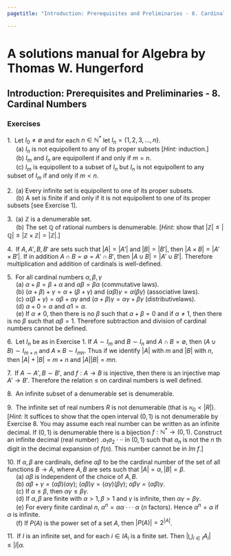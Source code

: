 ```yaml
---
pagetitle: "Introduction: Prerequisites and Preliminaries - 8. Cardinal Numbers"

---
```


# A solutions manual for Algebra by Thomas W. Hungerford
## Introduction: Prerequisites and Preliminaries - 8. Cardinal Numbers
### Exercises

1\.$\;$ Let $I_0 \ne \emptyset$ and for each $n ∈ \mathbb{N}^*$
let $I_n = \{1,2,3,...,n\}$.
<br />$\quad$
(a) $I_n$ is not equipollent to any of its proper subsets [*Hint:* induction.]
<br />$\quad$
(b) $I_m$ and $I_n$ are equipollent if and only if $m = n$.
<br />$\quad$
(c\) $I_m$ is equipollent to a subset of $I_n$ but $I_n$ is not equipollent to
any subset of $I_m$ if and only if $m<n$.

2\.$\;$ (a) Every infinite set is equipollent to one of its proper subsets.
<br />$\quad$
(b) A set is finite if and only if it is not equipollent to one of its proper
subsets [see Exercise 1].

3\.$\;$ (a) $\mathbb{Z}$ is a denumerable set.
<br />$\quad$
(b) The set $\mathbb{Q}$ of rational numbers is denumerable. [_Hint:_ show
that $|\mathbb{Z}| ≤ |\mathbb{Q}| ≤ |\mathbb{Z} × \mathbb{Z}| =
|\mathbb{Z}|$.]

4\.$\;$ If $A,A',B,B'$ are sets such that $|A| = |A'|$ and $|B| = |B'|$, then
$|A × B| = |A' ×B'|$. If in addition $A∩B = ∅ = A'∩B'$, then $|A∪B| =
|A'∪B'|$. Therefore multiplication and addition of cardinals is well-defined.

5\.$\;$ For all cardinal numbers $α, β, γ$
<br />$\quad$
(a) $α+β=β+α$ and $αβ=βα$ (commutative laws).
<br />$\quad$
(b) $(α+β)+γ=α+(β+γ)$ and $(αβ)γ=α(βγ)$ (associative laws).
<br />$\quad$
(c\) $α(β+γ)=αβ+αγ$ and $(α+β)γ=αγ+βγ$ (distributivelaws).
<br />$\quad$
(d) $α+0=α$ and $α1=α$.
<br />$\quad$
(e) If $α\ne 0$, then there is no $β$ such that $α+β=0$ and if $α\ne 1$, then
there is no $β$ such that $αβ = 1$. Therefore subtraction and division of
cardinal numbers cannot be defined.

6\.$\;$ Let $I_n$ be as in Exercise 1. If $A∼I_m$ and $B∼I_n$ and $A∩B=∅$,
then $(A∪B)∼I_{m+n}$ and $A×B∼I_{mn}$. Thus if we identify $|A|$ with $m$ and
$|B|$ with $n$, then $|A| + |B| = m + n$ and $|A||B| = mn$.

7\.$\;$ If $A∼A', B∼B'$, and $f: A \to B$ is injective, then there is an
injective map $A' \to B'$. Therefore the relation $\le$ on cardinal numbers is
well defined.

8\.$\;$ An infinite subset of a denumerable set is denumerable.

9\.$\;$ The infinite set of real numbers $R$ is not denumerable (that is
$\aleph_0 < |R|$). [_Hint:_ It suffices to show that the open interval
$(0, 1)$ is not denumerable by Exercise 8. You may assume each real number
can be written as an infinite decimal. If $(0, 1)$ is denumerable there is a
bijection $f : \mathbb{N}^* \to (0, 1)$. Construct an infinite decimal (real
number) $.a_1 a_2···$ in $(0, 1)$ such that $a_n$ is not the _n_ th digit in
the decimal expansion of $f(n)$. This number cannot be in $Im\text{ }f$.]

10\. If $α, β$ are cardinals, define $αβ$ to be the cardinal number of the
set of all functions $B \to A$, where $A, B$ are sets such that $|A| = α, |B|
= β$.
<br />$\quad$
(a) $αβ$ is independent of the choice of $A, B$.
<br />$\quad$
(b) $αβ+γ = (αβ)(αγ)$; $(αβ)γ = (αγ)(βγ)$; $αβγ = (αβ)γ$.
<br />$\quad$
(c\) If $α≤β$, then $αγ ≤βγ$.
<br />$\quad$
(d) If $α,β$ are finite with $α>1,β>1$ and $γ$ is infinite, then $αγ=βγ$.
<br />$\quad$
(e) For every finite cardinal $n$, $α^n = αα···α$ ($n$ factors). Hence
$α^n = α$ if $α$ is infinite.
<br />$\quad$
(f) If $P(A)$ is the power set of a set $A$, then $|P(A)| = 2^{|A|}$.

11\.$\;$ If $I$ is an infinite set, and for each $i∈I A_i$ is a finite set.
Then $\lvert \bigcup_{i \in I}A_i \rvert \le |I|\alpha$.
